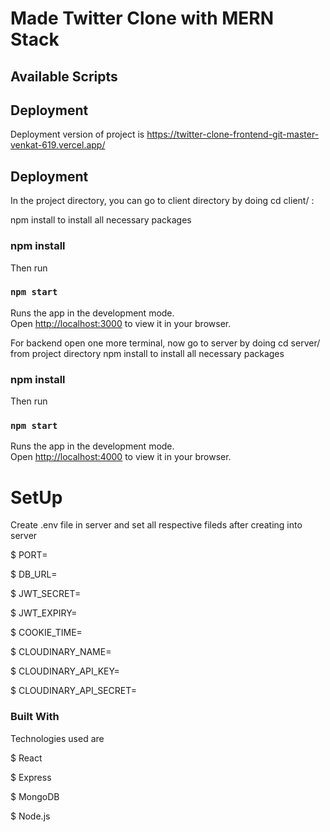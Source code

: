 
# Made Twitter Clone with MERN Stack

## Available Scripts

## Deployment

Deployment version of project is  https://twitter-clone-frontend-git-master-venkat-619.vercel.app/


## Deployment

In the project directory, you can go to client directory by doing cd client/ :

npm install to install all necessary packages
### npm install

Then run 
### `npm start`

Runs the app in the development mode.\
Open [http://localhost:3000](http://localhost:3000) to view it in your browser.

For backend open one more terminal, now go to server by doing cd server/ from project directory
npm install to install all necessary packages

### npm install

Then run
### `npm start`

Runs the app in the development mode.\
Open [http://localhost:4000](http://localhost:4000) to view it in your browser.

# SetUp

Create .env file in server and set all respective fileds after creating into server

$ PORT=

$ DB_URL=

$ JWT_SECRET=

$ JWT_EXPIRY=

$ COOKIE_TIME=

$ CLOUDINARY_NAME=

$ CLOUDINARY_API_KEY=

$ CLOUDINARY_API_SECRET=


### Built With

Technologies used are 

$ React

$ Express

$ MongoDB

$ Node.js
